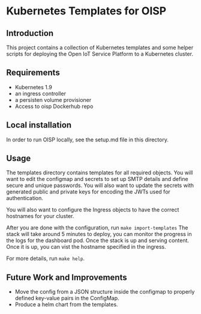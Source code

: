 # Kubernetes Templates for OISP

## Introduction

This project contains a collection of Kubernetes templates and some helper scripts for deploying the Open IoT Service Platform to a Kubernetes cluster.

## Requirements

 - Kubernetes 1.9
 - an ingress controller
 - a persisten volume provisioner
 - Access to oisp Dockerhub repo

## Local installation

In order to run OISP locally, see the setup.md file in this directory.

## Usage

The templates directory contains templates for all required objects. You will want to edit the configmap and secrets to set up SMTP details and define secure and unique passwords. You will also want to update the secrets with generated public and private keys for encoding the JWTs used for authentication.

You will also want to configure the Ingress objects to have the correct hostnames for your cluster.

After you are done with the configuration, run `make import-templates`
The stack will take around 5 minutes to deploy, you can monitor the progress in the logs for the dashboard pod. Once the stack is up and serving content. Once it is up, you can vist the hostname specified in the ingress.

For more details, run `make help`.

## Future Work and Improvements
 - Move the config from a JSON structure inside the configmap to properly defined key-value pairs in the ConfigMap.
 - Produce a helm chart from the templates.
